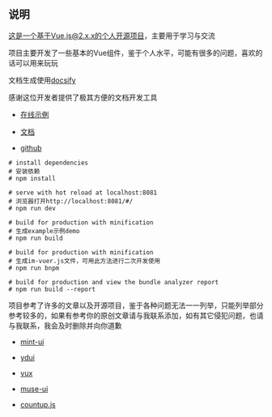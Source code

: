 ## 说明

这是一个基于Vue.js@2.x.x的个人开源项目，主要用于学习与交流

项目主要开发了一些基本的Vue组件，鉴于个人水平，可能有很多的问题，喜欢的话可以用来玩玩

文档生成使用[docsify](https://github.com/QingWei-Li/docsify/)

感谢这位开发者提供了极其方便的文档开发工具

- [在线示例](https://is-liyiwei.github.io/is-liyiwei.github.im-vuer.io/#/)

- [文档](https://is-liyiwei.github.io/im-vuer/#/)

- [github](https://github.com/is-liyiwei/im-vuer)

```
# install dependencies
# 安装依赖
# npm install

# serve with hot reload at localhost:8081
# 浏览器打开http://localhost:8081/#/
# npm run dev

# build for production with minification
# 生成example示例demo
# npm run build

# build for production with minification
# 生成im-vuer.js文件，可用此方法进行二次开发使用
# npm run bnpm

# build for production and view the bundle analyzer report
# npm run build --report
```

项目参考了许多的文章以及开源项目，鉴于各种问题无法一一列举，只能列举部分参考较多的，如果有参考你的原创文章请与我联系添加，如有其它侵犯问题，也请与我联系，我会及时删除并向你道歉

- [mint-ui](https://github.com/ElemeFE/mint-ui)

- [ydui](https://github.com/ydcss/vue-ydui)

- [vux](https://github.com/airyland/vux)

- [muse-ui](https://github.com/museui/muse-ui)

- [countup.js](https://github.com/inorganik/CountUp.js)
